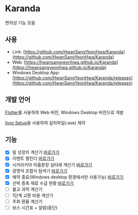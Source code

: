 # Karanda

편의성 기능 모음

## 사용
- Link: [https://github.com/HwanSangYeonHwa/Karanda](https://github.com/HwanSangYeonHwa/Karanda)
- Web: [https://hwansangyeonhwa.github.io/Karanda](https://hwansangyeonhwa.github.io/Karanda)
- Windows Desktop App: [https://github.com/HwanSangYeonHwa/Karanda/releases](https://github.com/HwanSangYeonHwa/Karanda/releases)

## 개발 언어
[Flutter](https://flutter.dev/)를 사용하여 Web 버전, Windows Desktop 버전으로 개발

[Inno Setup](https://jrsoftware.org/)을 사용하여 설치파일(.exe) 제작

## 기능
 - [x] 말 성장치 계산기 [바로가기](https://hwansangyeonhwa.github.io/Karanda/#/horse)
 - [x] 이벤트 캘린더 [바로가기](https://hwansangyeonhwa.github.io/Karanda/#/event-calender)
 - [x] 시카라키아 아홉문장 실타래 계산기 [바로가기](https://hwansangyeonhwa.github.io/Karanda/#/sikarakia)
 - [x] 광명석 조합식 탐색기 [바로가기](https://hwansangyeonhwa.github.io/Karanda/#/artifact)
 - [x] 예약 종료(Windows desktop 환경에서만 사용가능) [바로가기](https://hwansangyeonhwa.github.io/Karanda/#/shutdown-scheduler)
 - [x] 선박 증축 재료 수급 현황 [바로가기](https://hwansangyeonhwa.github.io/Karanda/#/ship-extension)
 - [ ] 물교 과적 계산기
 - [ ] 1단계 교환 비용 계산기
 - [ ] 주화 환율 계산기
 - [ ] 보스 시간표 + 알람(중단)
